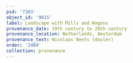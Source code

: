```yaml
---
pid: '7203'
object_id: '9815'
label: Landscape with Mills and Wagons
provenance_date: 19th century to 20th century
provenance_location: Netherlands, Amsterdam
provenance_text: Nicolaas Beets (dealer)
order: '2489'
collection: provenance
---
```

